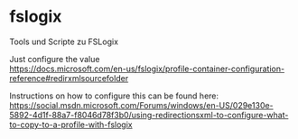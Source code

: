 # fslogix
Tools und Scripte zu FSLogix
  
Just configure the value  
https://docs.microsoft.com/en-us/fslogix/profile-container-configuration-reference#redirxmlsourcefolder
  
Instructions on how to configure this can be found here:  
https://social.msdn.microsoft.com/Forums/windows/en-US/029e130e-5892-4d1f-88a7-f8046d78f3b0/using-redirectionsxml-to-configure-what-to-copy-to-a-profile-with-fslogix
